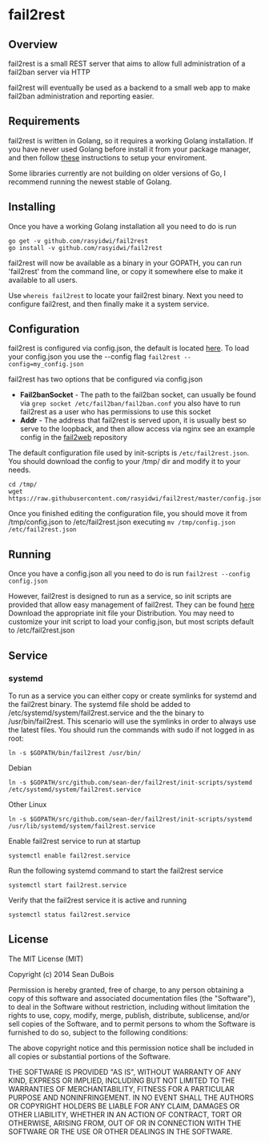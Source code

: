 # fail2rest

## Overview
fail2rest is a small REST server that aims to allow full administration of a fail2ban server via HTTP

fail2rest will eventually be used as a backend to a small web app to make fail2ban
administration and reporting easier.

## Requirements
fail2rest is written in Golang, so it requires a working Golang installation. If you have never used Golang before install it from your
package manager, and then follow [these](http://golang.org/doc/code.html) instructions to setup your enviroment.

Some libraries currently are not building on older versions of Go, I recommend running the newest stable of Golang.

## Installing
Once you have a working Golang installation all you need to do is run

    go get -v github.com/rasyidwi/fail2rest
    go install -v github.com/rasyidwi/fail2rest

fail2rest will now be available as a binary in your GOPATH, you can run 'fail2rest' from the command line, or copy it
somewhere else to make it available to all users.

Use `whereis fail2rest` to locate your fail2rest binary.
Next you need to configure fail2rest, and then finally make it a system service.

## Configuration
fail2rest is configured via config.json, the default is located [here](https://raw.githubusercontent.com/sean-der/fail2rest/master/config.json).
To load your config.json you use the --config flag `fail2rest --config=my_config.json`

fail2rest has two options that be configured via config.json
  * **Fail2banSocket** - The path to the fail2ban socket, can usually be found via `grep socket /etc/fail2ban/fail2ban.conf` you also have to run fail2rest as a user who has permissions to use this socket
  * **Addr** - The address that fail2rest is served upon, it is usually best so serve to the loopback, and then allow access via nginx see an example config in the [fail2web](https://github.com/sean-der/fail2web) repository

The default configuration file used by init-scripts is `/etc/fail2rest.json`. You should download the config to your /tmp/ dir and modify it to your needs.

    cd /tmp/
    wget https://raw.githubusercontent.com/rasyidwi/fail2rest/master/config.json

Once you finished editing the configuration file, you should move it from /tmp/config.json to /etc/fail2rest.json executing `mv /tmp/config.json /etc/fail2rest.json`

## Running
Once you have a config.json all you need to do is run `fail2rest --config config.json`

However, fail2rest is designed to run as a service, so init scripts are provided that allow easy management of fail2rest. They can be found [here](https://github.com/sean-der/fail2rest/tree/master/init-scripts)
Download the appropriate init file your Distribution. You may need to customize your init script to load your config.json, but most scripts default to /etc/fail2rest.json

## Service
### systemd
To run as a service you can either copy or create symlinks for systemd and the fail2rest binary. The systemd file shold be added to /etc/systemd/system/fail2rest.service and the the binary to /usr/bin/fail2rest. This scenario will use the symlinks in order to always use the latest files. You should run the commands with sudo if not logged in as root:

    ln -s $GOPATH/bin/fail2rest /usr/bin/

Debian

    ln -s $GOPATH/src/github.com/sean-der/fail2rest/init-scripts/systemd /etc/systemd/system/fail2rest.service

Other Linux

    ln -s $GOPATH/src/github.com/sean-der/fail2rest/init-scripts/systemd /usr/lib/systemd/system/fail2rest.service

Enable fail2rest service to run at startup

    systemctl enable fail2rest.service

Run the following systemd command to start the fail2rest service

    systemctl start fail2rest.service

Verify that the fail2rest service it is active and running

    systemctl status fail2rest.service

## License
The MIT License (MIT)

Copyright (c) 2014 Sean DuBois

Permission is hereby granted, free of charge, to any person obtaining a copy
of this software and associated documentation files (the "Software"), to deal
in the Software without restriction, including without limitation the rights
to use, copy, modify, merge, publish, distribute, sublicense, and/or sell
copies of the Software, and to permit persons to whom the Software is
furnished to do so, subject to the following conditions:

The above copyright notice and this permission notice shall be included in
all copies or substantial portions of the Software.

THE SOFTWARE IS PROVIDED "AS IS", WITHOUT WARRANTY OF ANY KIND, EXPRESS OR
IMPLIED, INCLUDING BUT NOT LIMITED TO THE WARRANTIES OF MERCHANTABILITY,
FITNESS FOR A PARTICULAR PURPOSE AND NONINFRINGEMENT. IN NO EVENT SHALL THE
AUTHORS OR COPYRIGHT HOLDERS BE LIABLE FOR ANY CLAIM, DAMAGES OR OTHER
LIABILITY, WHETHER IN AN ACTION OF CONTRACT, TORT OR OTHERWISE, ARISING FROM,
OUT OF OR IN CONNECTION WITH THE SOFTWARE OR THE USE OR OTHER DEALINGS IN
THE SOFTWARE.
